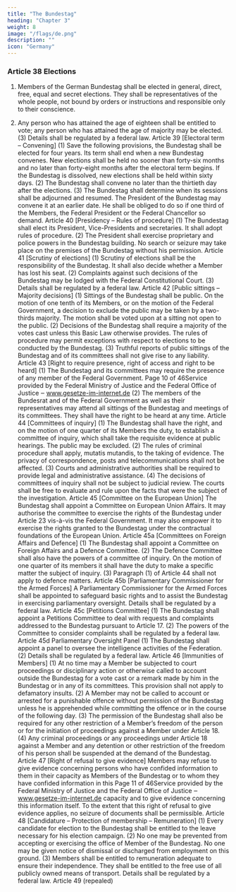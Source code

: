 ```yaml
---
title: "The Bundestag"
heading: "Chapter 3"
weight: 8
image: "/flags/de.png"
description: ""
icon: "Germany"
---
```



### Article 38 Elections

1. Members of the German Bundestag shall be elected in general, direct, free, equal and secret
elections. They shall be representatives of the whole people, not bound by orders or instructions and
responsible only to their conscience.

2. Any person who has attained the age of eighteen shall be entitled to vote; any person who has
attained the age of majority may be elected.
(3) Details shall be regulated by a federal law.
Article 39
[Electoral term – Convening]
(1) Save the following provisions, the Bundestag shall be elected for four years. Its term shall end
when a new Bundestag convenes. New elections shall be held no sooner than forty-six months and no
later than forty-eight months after the electoral term begins. If the Bundestag is dissolved, new
elections shall be held within sixty days.
(2) The Bundestag shall convene no later than the thirtieth day after the elections.
(3) The Bundestag shall determine when its sessions shall be adjourned and resumed. The President
of the Bundestag may convene it at an earlier date. He shall be obliged to do so if one third of the
Members, the Federal President or the Federal Chancellor so demand.
Article 40
[Presidency – Rules of procedure]
(1) The Bundestag shall elect its President, Vice-Presidents and secretaries. It shall adopt rules of
procedure.
(2) The President shall exercise proprietary and police powers in the Bundestag building. No search or
seizure may take place on the premises of the Bundestag without his permission.
Article 41
[Scrutiny of elections]
(1) Scrutiny of elections shall be the responsibility of the Bundestag. It shall also decide whether a
Member has lost his seat.
(2) Complaints against such decisions of the Bundestag may be lodged with the Federal Constitutional
Court.
(3) Details shall be regulated by a federal law.
Article 42
[Public sittings – Majority decisions]
(1) Sittings of the Bundestag shall be public. On the motion of one tenth of its Members, or on the
motion of the Federal Government, a decision to exclude the public may be taken by a two-thirds
majority. The motion shall be voted upon at a sitting not open to the public.
(2) Decisions of the Bundestag shall require a majority of the votes cast unless this Basic Law
otherwise provides. The rules of procedure may permit exceptions with respect to elections to be
conducted by the Bundestag.
(3) Truthful reports of public sittings of the Bundestag and of its committees shall not give rise to any
liability.
Article 43
[Right to require presence, right of access and right to be heard]
(1) The Bundestag and its committees may require the presence of any member of the Federal
Government.
Page 10 of 46Service provided by the Federal Ministry of Justice
and the Federal Office of Justice ‒ www.gesetze-im-internet.de
(2) The members of the Bundesrat and of the Federal Government as well as their representatives
may attend all sittings of the Bundestag and meetings of its committees. They shall have the right to
be heard at any time.
Article 44
[Committees of inquiry]
(1) The Bundestag shall have the right, and on the motion of one quarter of its Members the duty, to
establish a committee of inquiry, which shall take the requisite evidence at public hearings. The public
may be excluded.
(2) The rules of criminal procedure shall apply, mutatis mutandis, to the taking of evidence. The
privacy of correspondence, posts and telecommunications shall not be affected.
(3) Courts and administrative authorities shall be required to provide legal and administrative
assistance.
(4) The decisions of committees of inquiry shall not be subject to judicial review. The courts shall be
free to evaluate and rule upon the facts that were the subject of the investigation.
Article 45
[Committee on the European Union]
The Bundestag shall appoint a Committee on European Union Affairs. It may authorise the committee
to exercise the rights of the Bundestag under Article 23 vis-à-vis the Federal Government. It may also
empower it to exercise the rights granted to the Bundestag under the contractual foundations of the
European Union.
Article 45a
[Committees on Foreign Affairs and Defence]
(1) The Bundestag shall appoint a Committee on Foreign Affairs and a Defence Committee.
(2) The Defence Committee shall also have the powers of a committee of inquiry. On the motion of
one quarter of its members it shall have the duty to make a specific matter the subject of inquiry.
(3) Paragraph (1) of Article 44 shall not apply to defence matters.
Article 45b
[Parliamentary Commissioner for the Armed Forces]
A Parliamentary Commissioner for the Armed Forces shall be appointed to safeguard basic rights and
to assist the Bundestag in exercising parliamentary oversight. Details shall be regulated by a federal
law.
Article 45c
[Petitions Committee]
(1) The Bundestag shall appoint a Petitions Committee to deal with requests and complaints
addressed to the Bundestag pursuant to Article 17.
(2) The powers of the Committee to consider complaints shall be regulated by a federal law.
Article 45d
Parliamentary Oversight Panel
(1) The Bundestag shall appoint a panel to oversee the intelligence activities of the Federation.
(2) Details shall be regulated by a federal law.
Article 46
[Immunities of Members]
(1) At no time may a Member be subjected to court proceedings or disciplinary action or otherwise
called to account outside the Bundestag for a vote cast or a remark made by him in the Bundestag or
in any of its committees. This provision shall not apply to defamatory insults.
(2) A Member may not be called to account or arrested for a punishable offence without permission of
the Bundestag unless he is apprehended while committing the offence or in the course of the following
day.
(3) The permission of the Bundestag shall also be required for any other restriction of a Member’s
freedom of the person or for the initiation of proceedings against a Member under Article 18.
(4) Any criminal proceedings or any proceedings under Article 18 against a Member and any detention
or other restriction of the freedom of his person shall be suspended at the demand of the Bundestag.
Article 47
[Right of refusal to give evidence]
Members may refuse to give evidence concerning persons who have confided information to them in
their capacity as Members of the Bundestag or to whom they have confided information in this
Page 11 of 46Service provided by the Federal Ministry of Justice
and the Federal Office of Justice ‒ www.gesetze-im-internet.de
capacity and to give evidence concerning this information itself. To the extent that this right of refusal
to give evidence applies, no seizure of documents shall be permissible.
Article 48
[Candidature – Protection of membership – Remuneration]
(1) Every candidate for election to the Bundestag shall be entitled to the leave necessary for his
election campaign.
(2) No one may be prevented from accepting or exercising the office of Member of the Bundestag. No
one may be given notice of dismissal or discharged from employment on this ground.
(3) Members shall be entitled to remuneration adequate to ensure their independence. They shall be
entitled to the free use of all publicly owned means of transport. Details shall be regulated by a federal
law.
Article 49
(repealed)

